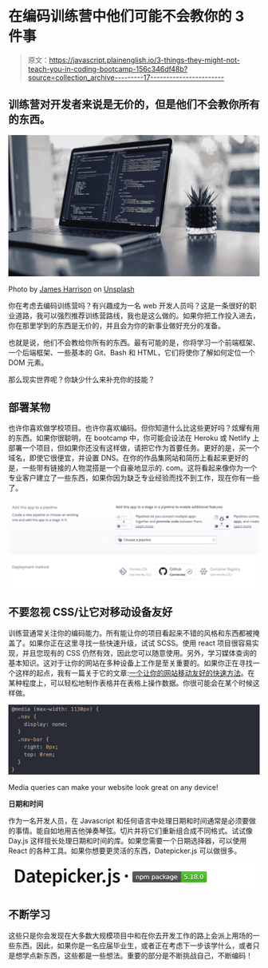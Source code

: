 # 在编码训练营中他们可能不会教你的 3 件事

> 原文：<https://javascript.plainenglish.io/3-things-they-might-not-teach-you-in-coding-bootcamp-156c346df48b?source=collection_archive---------17----------------------->

## 训练营对开发者来说是无价的，但是他们不会教你所有的东西。

![](img/b2f7d6f993d0e7f25f1d4065b3e79b5b.png)

Photo by [James Harrison](https://unsplash.com/@jstrippa?utm_source=medium&utm_medium=referral) on [Unsplash](https://unsplash.com?utm_source=medium&utm_medium=referral)

你在考虑去编码训练营吗？有兴趣成为一名 web 开发人员吗？这是一条很好的职业道路，我可以强烈推荐训练营路线，我也是这么做的。如果你把工作投入进去，你在那里学到的东西是无价的，并且会为你的新事业做好充分的准备。

也就是说，他们不会教给你所有的东西。最有可能的是，你将学习一个前端框架、一个后端框架、一些基本的 Git、Bash 和 HTML，它们将使你了解如何定位一个 DOM 元素。

那么现实世界呢？你缺少什么来补充你的技能？

## **部署某物**

也许你喜欢做学校项目。也许你喜欢编码。但你知道什么比这些更好吗？炫耀有用的东西。如果你很聪明，在 bootcamp 中，你可能会设法在 Heroku 或 Netlify 上部署一个项目，但如果你还没有这样做，请把它作为首要任务。更好的是，买一个域名，即使它很便宜，并设置 DNS。在你的作品集网站和简历上看起来更好的是，一些带有链接的人物混搭是一个自豪地显示的. com。这将看起来像你为一个专业客户建立了一些东西，如果你因为缺乏专业经验而找不到工作，现在你有一些了。

![](img/d9fdc73c953b91bdddfad77cb5ffa828.png)

## **不要忽视 CSS/让它对移动设备友好**

训练营通常关注你的编码能力。所有能让你的项目看起来不错的风格和东西都被掩盖了。如果你正在这里寻找一些快速升级，试试 SCSS。使用 react 项目很容易实现，并且您现有的 CSS 仍然有效，因此您可以随意使用。另外，学习媒体查询的基本知识。这对于让你的网站在多种设备上工作是至关重要的。如果你正在寻找一个这样的起点，我有一篇关于它的文章:[一个让你的网站移动友好的快速方法](https://medium.com/p/1b0b4926ec93)。在某种程度上，可以轻松地制作表格并在表格上操作数据。你很可能会在某个时候这样做。

![](img/a696dd31fa1cc8f97a05e3efcd614181.png)

Media queries can make your website look great on any device!

**日期和时间**

作为一名开发人员，在 Javascript 和任何语言中处理日期和时间通常是必须要做的事情。能自如地用吉他弹奏琴弦。切片并将它们重新组合成不同格式。试试像 Day.js 这样擅长处理日期和时间的库。如果您需要一个日期选择器，可以使用 React 的各种工具。如果你想要更灵活的东西，Datepicker.js 可以做很多。

![](img/bfae19817d13dadc26fa18bc8fc0c523.png)

## **不断学习**

这些只是你会发现在大多数大规模项目中和在你去开发工作的路上会派上用场的一些东西。因此，如果你是一名应届毕业生，或者正在考虑下一步该学什么，或者只是想学点新东西，这些都是一些想法。重要的部分是不断挑战自己，不断编码！